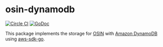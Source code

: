 osin-dynamodb
==============
[![Circle CI](https://circleci.com/gh/uniplaces/osin-dynamodb.svg?style=svg)](https://circleci.com/gh/uniplaces/osin-dynamodb)
[![GoDoc](https://godoc.org/github.com/uniplaces/osin-dynamodb?status.svg)](https://godoc.org/github.com/uniplaces/osin-dynamodb)

This package implements the storage for [OSIN](https://github.com/RangelReale/osin) with [Amazon DynamoDB](https://aws.amazon.com/dynamodb/) using [aws-sdk-go](https://github.com/aws/aws-sdk-go).

